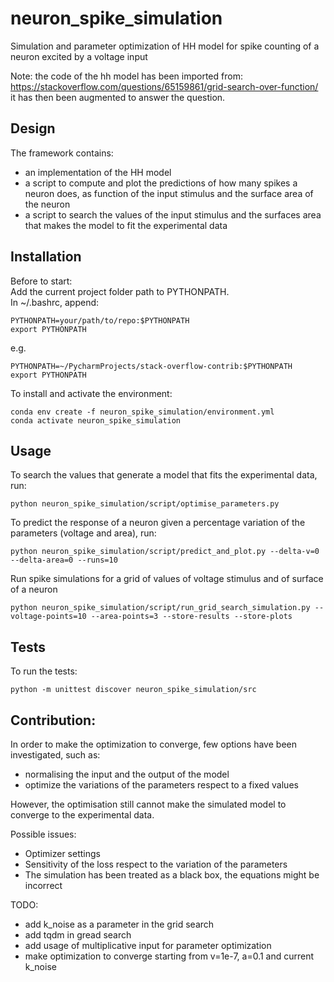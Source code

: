 # neuron_spike_simulation
Simulation and parameter optimization of HH model 
for spike counting of a neuron excited by a voltage input

Note: the code of the hh model has been imported from:   
https://stackoverflow.com/questions/65159861/grid-search-over-function/  
it has then been augmented to answer the question.

## Design
The framework contains:
- an implementation of the HH model     
- a script to compute and plot the predictions of 
how many spikes a neuron does, as function of the input stimulus and the surface area of the neuron 
- a script to search the values of the input stimulus and the surfaces area that 
makes the model to fit the experimental data

## Installation
Before to start:  
Add the current project folder path to PYTHONPATH.  
In ~/.bashrc, append:
```
PYTHONPATH=your/path/to/repo:$PYTHONPATH 
export PYTHONPATH
```
e.g.
```
PYTHONPATH=~/PycharmProjects/stack-overflow-contrib:$PYTHONPATH 
export PYTHONPATH
```

To install and activate the environment:
```
conda env create -f neuron_spike_simulation/environment.yml
conda activate neuron_spike_simulation
```


## Usage
To search the values that generate a model that fits the experimental data, run:
```
python neuron_spike_simulation/script/optimise_parameters.py
```
To predict the response of a neuron given a percentage variation
of the parameters (voltage and area), run:
```
python neuron_spike_simulation/script/predict_and_plot.py --delta-v=0 --delta-area=0 --runs=10
```
Run spike simulations for a grid of values of voltage stimulus and of surface of a neuron
```
python neuron_spike_simulation/script/run_grid_search_simulation.py --voltage-points=10 --area-points=3 --store-results --store-plots
```

## Tests
To run the tests:
```
python -m unittest discover neuron_spike_simulation/src
```

## Contribution:
In order to make the optimization to converge,
few options have been investigated, such as:
- normalising the input and the output of the model
- optimize the variations of the parameters respect to a fixed values

However, the optimisation still cannot make the simulated model
to converge to the experimental data.

Possible issues:
- Optimizer settings
- Sensitivity of the loss respect to the variation of the parameters
- The simulation has been treated as a black box, the equations might be incorrect 

TODO:  
- add k_noise as a parameter in the grid search
- add tqdm in gread search
- add usage of multiplicative input for parameter optimization
- make optimization to converge starting from v=1e-7, a=0.1 and current k_noise